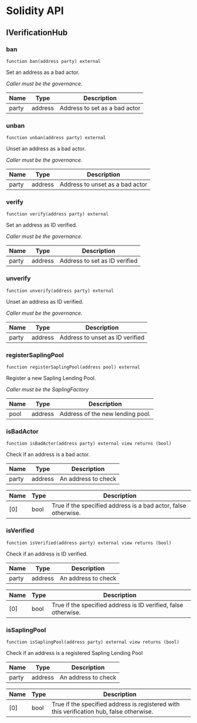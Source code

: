 # Solidity API

## IVerificationHub

### ban

```solidity
function ban(address party) external
```

Set an address as a bad actor.

_Caller must be the governance._

| Name | Type | Description |
| ---- | ---- | ----------- |
| party | address | Address to set as a bad actor |

### unban

```solidity
function unban(address party) external
```

Unset an address as a bad actor.

_Caller must be the governance._

| Name | Type | Description |
| ---- | ---- | ----------- |
| party | address | Address to unset as a bad actor |

### verify

```solidity
function verify(address party) external
```

Set an address as ID verified.

_Caller must be the governance._

| Name | Type | Description |
| ---- | ---- | ----------- |
| party | address | Address to set as ID verified |

### unverify

```solidity
function unverify(address party) external
```

Unset an address as ID verified.

_Caller must be the governance._

| Name | Type | Description |
| ---- | ---- | ----------- |
| party | address | Address to unset as ID verified |

### registerSaplingPool

```solidity
function registerSaplingPool(address pool) external
```

Register a new Sapling Lending Pool.

_Caller must be the SaplingFactory_

| Name | Type | Description |
| ---- | ---- | ----------- |
| pool | address | Address of the new lending pool. |

### isBadActor

```solidity
function isBadActor(address party) external view returns (bool)
```

Check if an address is a bad actor.

| Name | Type | Description |
| ---- | ---- | ----------- |
| party | address | An address to check |

| Name | Type | Description |
| ---- | ---- | ----------- |
| [0] | bool | True if the specified address is a bad actor, false otherwise. |

### isVerified

```solidity
function isVerified(address party) external view returns (bool)
```

Check if an address is ID verified.

| Name | Type | Description |
| ---- | ---- | ----------- |
| party | address | An address to check |

| Name | Type | Description |
| ---- | ---- | ----------- |
| [0] | bool | True if the specified address is ID verified, false otherwise. |

### isSaplingPool

```solidity
function isSaplingPool(address party) external view returns (bool)
```

Check if an address is a registered Sapling Lending Pool

| Name | Type | Description |
| ---- | ---- | ----------- |
| party | address | An address to check |

| Name | Type | Description |
| ---- | ---- | ----------- |
| [0] | bool | True if the specified address is registered with this verification hub, false otherwise. |

